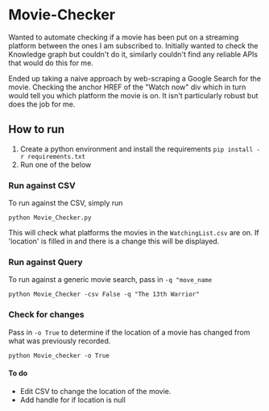 # Movie-Checker

Wanted to automate checking if a movie has been put on a streaming platform between the ones I am subscribed to. Initially wanted to check the Knowledge graph but couldn't do it, similarly couldn't find any reliable APIs that would do this for me.

Ended up taking a naive approach by web-scraping a Google Search for the movie. Checking the anchor HREF of the "Watch now" div which in turn would tell you which platform the movie is on. It isn't particularly robust but does the job for me.

## How to run

1. Create a python environment and install the requirements `pip install -r requirements.txt`
2. Run one of the below

### Run against CSV

To run against the CSV, simply run

`python Movie_Checker.py`

This will check what platforms the movies in the `WatchingList.csv` are on. If 'location' is filled in and there is a change this will be displayed.

### Run against Query

To run against a generic movie search, pass in `-q "move_name`

`python Movie_Checker -csv False -q "The 13th Warrior"`

### Check for changes

Pass in `-o True` to determine if the location of a movie has changed from what was previously recorded.

`python Movie_checker -o True`

#### To do

- Edit CSV to change the location of the movie.
- Add handle for if location is null
